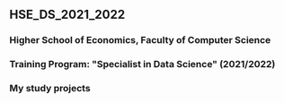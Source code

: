 ## HSE_DS_2021_2022
### Higher School of Economics, Faculty of Computer Science

### Training Program: "Specialist in Data Science" (2021/2022)
### My study projects 
